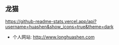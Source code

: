 ## 龙猫
https://github-readme-stats.vercel.app/api?username=huashen&show_icons=true&theme=dark
- 个人网站: http://www.longhuashen.com
